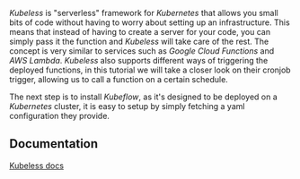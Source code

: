 _Kubeless_ is "serverless" framework for _Kubernetes_ that allows you small bits of code without having to worry about setting up an infrastructure. This means that instead of having to create a server for your code, you can simply pass it the function and _Kubeless_ will take care of the rest. The concept is very similar to services such as _Google Cloud Functions_ and _AWS Lambda_. _Kubeless_ also supports different ways of triggering the deployed functions, in this tutorial we will take a closer look on their cronjob trigger, allowing us to call a function on a certain schedule.


The next step is to install _Kubeflow_, as it's designed to be deployed on a _Kubernetes_ cluster, it is easy to setup by simply fetching a yaml configuration they provide.


## Documentation
[Kubeless docs](https://kubeless.io/docs/)
